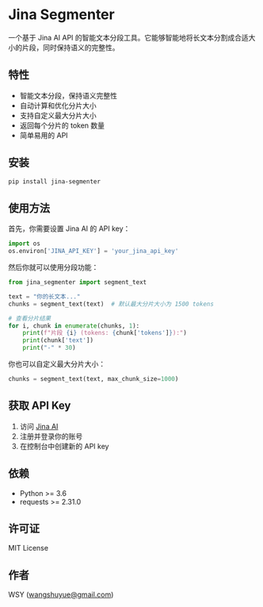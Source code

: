 # Jina Segmenter

一个基于 Jina AI API 的智能文本分段工具。它能够智能地将长文本分割成合适大小的片段，同时保持语义的完整性。

## 特性

- 智能文本分段，保持语义完整性
- 自动计算和优化分片大小
- 支持自定义最大分片大小
- 返回每个分片的 token 数量
- 简单易用的 API

## 安装

```bash
pip install jina-segmenter
```

## 使用方法

首先，你需要设置 Jina AI 的 API key：

```python
import os
os.environ['JINA_API_KEY'] = 'your_jina_api_key'
```

然后你就可以使用分段功能：

```python
from jina_segmenter import segment_text

text = "你的长文本..."
chunks = segment_text(text)  # 默认最大分片大小为 1500 tokens

# 查看分片结果
for i, chunk in enumerate(chunks, 1):
    print(f"片段 {i} (tokens: {chunk['tokens']}):")
    print(chunk['text'])
    print("-" * 30)
```

你也可以自定义最大分片大小：

```python
chunks = segment_text(text, max_chunk_size=1000)
```

## 获取 API Key

1. 访问 [Jina AI](https://jina.ai/)
2. 注册并登录你的账号
3. 在控制台中创建新的 API key

## 依赖

- Python >= 3.6
- requests >= 2.31.0

## 许可证

MIT License

## 作者

WSY (wangshuyue@gmail.com)
